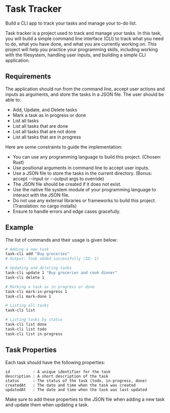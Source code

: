 # Task Tracker

Build a CLI app to track your tasks and manage your to-do list.

Task tracker is a project used to track and manage your tasks. In this task, you will build a simple command line interface (CLI) to track what you need to do, what you have done, and what you are currently working on. This project will help you practice your programming skills, including working with the filesystem, handling user inputs, and building a simple CLI application.

## Requirements

The application should run from the command line, accept user actions and inputs as arguments, and store the tasks in a JSON file. The user should be able to:

- Add, Update, and Delete tasks
- Mark a task as in progress or done
- List all tasks
- List all tasks that are done
- List all tasks that are not done
- List all tasks that are in progress

Here are some constraints to guide the implementation:

- You can use any programming language to build this project. (Chosen: Rust)
- Use positional arguments in command line to accept user inputs.
- Use a JSON file to store the tasks in the current directory. (Bonus: accept --input or --output args to override)
- The JSON file should be created if it does not exist.
- Use the native file system module of your programming language to interact with the JSON file.
- Do not use any external libraries or frameworks to build this project. (Translation: no cargo installs)
- Ensure to handle errors and edge cases gracefully.

## Example
The list of commands and their usage is given below:
```bash
# Adding a new task
task-cli add "Buy groceries"
# Output: Task added successfully (ID: 1)

# Updating and deleting tasks
task-cli update 1 "Buy groceries and cook dinner"
task-cli delete 1

# Marking a task as in progress or done
task-cli mark-in-progress 1
task-cli mark-done 1

# Listing all tasks
task-cli list

# Listing tasks by status
task-cli list done
task-cli list todo
task-cli list in-progress
```

## Task Properties
Each task should have the following properties:

```
id          : A unique identifier for the task
description : A short description of the task
status      : The status of the task (todo, in-progress, done)
createdAt   : The date and time when the task was created
updatedAt   : The date and time when the task was last updated
```

Make sure to add these properties to the JSON file when adding a new task and update them when updating a task.
